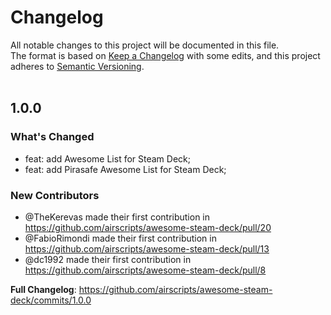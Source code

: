 # Changelog
All notable changes to this project will be documented in this file.  
The format is based on [Keep a Changelog](https://keepachangelog.com/en/1.0.0/) with some edits,
and this project adheres to [Semantic Versioning](https://semver.org/spec/v2.0.0.html).  
&nbsp;

## 1.0.0

### What's Changed
* feat: add Awesome List for Steam Deck;
* feat: add Pirasafe Awesome List for Steam Deck;

### New Contributors
* @TheKerevas made their first contribution in https://github.com/airscripts/awesome-steam-deck/pull/20
* @FabioRimondi made their first contribution in https://github.com/airscripts/awesome-steam-deck/pull/13
* @dc1992 made their first contribution in https://github.com/airscripts/awesome-steam-deck/pull/8

**Full Changelog**: https://github.com/airscripts/awesome-steam-deck/commits/1.0.0
